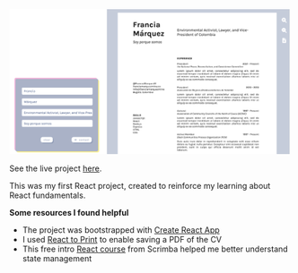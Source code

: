 <a href="https://xewar.github.io/cv-builder/">
<img src="https://github.com/xewar/projectThumbnails/blob/7748307293ac9c726d2cdf4a89ba3f5cc829b40b/cvBuilder2.png" width="500"></a>


See the live project [here](https://xewar.github.io/cv-builder/).

This was my first React project, created to reinforce my learning about React fundamentals.

**Some resources I found helpful**
- The project was bootstrapped with [Create React App](https://create-react-app.dev/)
- I used [React to Print](https://www.npmjs.com/package/react-to-print) to enable saving a PDF of the CV
- This free intro [React course](https://scrimba.com/learn/learnreact/) from Scrimba helped me better understand state management
